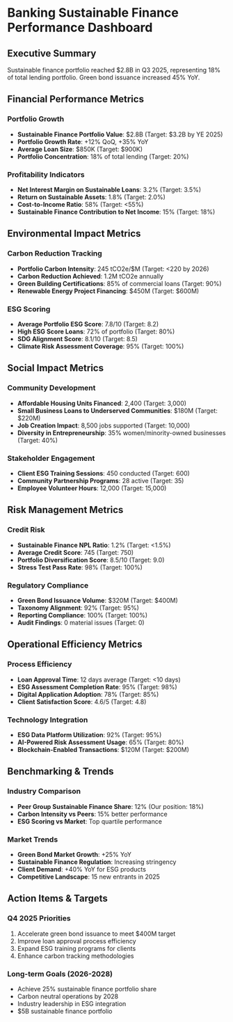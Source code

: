 # Banking Sustainable Finance Performance Dashboard

## Executive Summary
Sustainable finance portfolio reached $2.8B in Q3 2025, representing 18% of total lending portfolio. Green bond issuance increased 45% YoY.

## Financial Performance Metrics

### Portfolio Growth
- **Sustainable Finance Portfolio Value**: $2.8B (Target: $3.2B by YE 2025)
- **Portfolio Growth Rate**: +12% QoQ, +35% YoY
- **Average Loan Size**: $850K (Target: $900K)
- **Portfolio Concentration**: 18% of total lending (Target: 20%)

### Profitability Indicators
- **Net Interest Margin on Sustainable Loans**: 3.2% (Target: 3.5%)
- **Return on Sustainable Assets**: 1.8% (Target: 2.0%)
- **Cost-to-Income Ratio**: 58% (Target: <55%)
- **Sustainable Finance Contribution to Net Income**: 15% (Target: 18%)

## Environmental Impact Metrics

### Carbon Reduction Tracking
- **Portfolio Carbon Intensity**: 245 tCO2e/$M (Target: <220 by 2026)
- **Carbon Reduction Achieved**: 1.2M tCO2e annually
- **Green Building Certifications**: 85% of commercial loans (Target: 90%)
- **Renewable Energy Project Financing**: $450M (Target: $600M)

### ESG Scoring
- **Average Portfolio ESG Score**: 7.8/10 (Target: 8.2)
- **High ESG Score Loans**: 72% of portfolio (Target: 80%)
- **SDG Alignment Score**: 8.1/10 (Target: 8.5)
- **Climate Risk Assessment Coverage**: 95% (Target: 100%)

## Social Impact Metrics

### Community Development
- **Affordable Housing Units Financed**: 2,400 (Target: 3,000)
- **Small Business Loans to Underserved Communities**: $180M (Target: $220M)
- **Job Creation Impact**: 8,500 jobs supported (Target: 10,000)
- **Diversity in Entrepreneurship**: 35% women/minority-owned businesses (Target: 40%)

### Stakeholder Engagement
- **Client ESG Training Sessions**: 450 conducted (Target: 600)
- **Community Partnership Programs**: 28 active (Target: 35)
- **Employee Volunteer Hours**: 12,000 (Target: 15,000)

## Risk Management Metrics

### Credit Risk
- **Sustainable Finance NPL Ratio**: 1.2% (Target: <1.5%)
- **Average Credit Score**: 745 (Target: 750)
- **Portfolio Diversification Score**: 8.5/10 (Target: 9.0)
- **Stress Test Pass Rate**: 98% (Target: 100%)

### Regulatory Compliance
- **Green Bond Issuance Volume**: $320M (Target: $400M)
- **Taxonomy Alignment**: 92% (Target: 95%)
- **Reporting Compliance**: 100% (Target: 100%)
- **Audit Findings**: 0 material issues (Target: 0)

## Operational Efficiency Metrics

### Process Efficiency
- **Loan Approval Time**: 12 days average (Target: <10 days)
- **ESG Assessment Completion Rate**: 95% (Target: 98%)
- **Digital Application Adoption**: 78% (Target: 85%)
- **Client Satisfaction Score**: 4.6/5 (Target: 4.8)

### Technology Integration
- **ESG Data Platform Utilization**: 92% (Target: 95%)
- **AI-Powered Risk Assessment Usage**: 65% (Target: 80%)
- **Blockchain-Enabled Transactions**: $120M (Target: $200M)

## Benchmarking & Trends

### Industry Comparison
- **Peer Group Sustainable Finance Share**: 12% (Our position: 18%)
- **Carbon Intensity vs Peers**: 15% better performance
- **ESG Scoring vs Market**: Top quartile performance

### Market Trends
- **Green Bond Market Growth**: +25% YoY
- **Sustainable Finance Regulation**: Increasing stringency
- **Client Demand**: +40% YoY for ESG products
- **Competitive Landscape**: 15 new entrants in 2025

## Action Items & Targets

### Q4 2025 Priorities
1. Accelerate green bond issuance to meet $400M target
2. Improve loan approval process efficiency
3. Expand ESG training programs for clients
4. Enhance carbon tracking methodologies

### Long-term Goals (2026-2028)
- Achieve 25% sustainable finance portfolio share
- Carbon neutral operations by 2028
- Industry leadership in ESG integration
- $5B sustainable finance portfolio